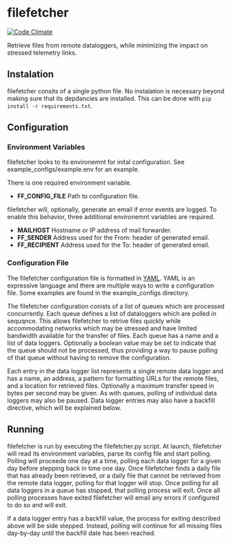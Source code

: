 # filefetcher

[![Code Climate](https://codeclimate.com/github/tparker-usgs/filefetcher/badges/gpa.svg)](https://codeclimate.com/github/tparker-usgs/filefetcher)

Retrieve files from remote dataloggers, while minimizing the impact on stressed telemetry links.

## Instalation

filefetcher consits of a single python file. No instalation is necessary beyond making sure that its depdancies are installed. This can be done with `pip install -r requirements.txt`.

## Configuration

### Environment Variables

filefetcher looks to its environemnt for inital configuration. See example_configs/example.env for an example.

There is one required environment variable.
  * **FF_CONFIG_FILE** Path to configuration file.


filefetcher will, optionally, generate an email if error events are logged. To enable this behavior, three additional environemnt variables are required.
  * **MAILHOST** Hostname or IP address of mail forwarder.
  * **FF_SENDER** Address used for the From: header of generated email.
  * **FF_RECIPIENT** Address used for the To: header of generated email.

### Configuration File

The filefetcher configuration file is formatted in [YAML](http://yaml.org/). YAML is an expressive language and there are multiple ways to write a configuration file. Some examples are found in the example_configs directory.

The filefetcher configuration conists of a list of queues which are processed concurrently. Each queue defines a list of dataloggers which are polled in sequqnce. This allows filefetcher to retrive files quickly while accommodating networks which may be stressed and have limited bandwidth available for the transfer of files. Each queue has a name and a list of data loggers. Optionally a boolean value may be set to indicate that the queue should not be processed, thus providing a way to pause polling of that queue without having to remove the configuration.

Each entry in the data logger list represents a single remote data logger and has a name, an address, a pattern for formatting URLs for the remote files, and a location for retrieved files. Optionally a maximum transfer speed in bytes per second may be given. As with queues, polling of individual data loggers may also be paused. Data logger entries may also have a backfill directive, which will be explained below.

## Running

filefetcher is run by executing the filefetcher.py script. At launch, filefetcher will read its environment variables, parse its config file and start polling. Polling will proceede one day at a time, polling each data logger for a given day before stepping back in time one day. Once filefetcher finds a daily file that has already been retrieved, or a daily file that cannot be retrieved from the remote data logger, polling for that logger will stop. Once polling for all data loggers in a queue has stopped, that polling process will exit. Once all polling processes have exited filefetcher will email any errors if configured to do so and will exit.

If a data logger entry has a backfill value, the process for exiting described above will be side stepped. Instead, polling will continue for all missing files day-by-day until the backfill date has been reached. 

